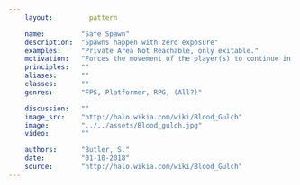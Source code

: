```yaml
---
    layout:         pattern

    name:         "Safe Spawn"
    description:  "Spawns happen with zero exposure"
    examples:     "Private Area Not Reachable, only exitable."
    motivation:   "Forces the movement of the player(s) to continue in one direction. Can be used to force engagement, indicate danger, commitment, feelings of being trapped or exposed."
    principles:   ""
    aliases:      ""
    classes:      ""
    genres:       "FPS, Platformer, RPG, (All?)"

    discussion:   ""
    image_src:    "http://halo.wikia.com/wiki/Blood_Gulch"
    image:        "../../assets/Blood_gulch.jpg"
    video:        ""

    authors:      "Butler, S."
    date:         "01-10-2018"
    source:       "http://halo.wikia.com/wiki/Blood_Gulch"
---
```

